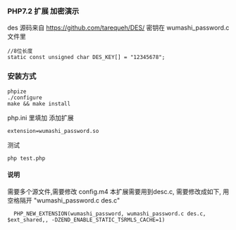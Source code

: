 ### PHP7.2 扩展 加密演示



des 源码来自  https://github.com/tarequeh/DES/
密钥在 wumashi_password.c 文件里

```
//8位长度
static const unsigned char DES_KEY[] = "12345678";
```


### 安装方式
```
phpize
./configure
make && make install
```
php.ini 里填加 添加扩展
```
extension=wumashi_password.so
```

测试
```
php test.php
```


#### 说明

需要多个源文件,需要修改 config.m4
本扩展需要用到desc.c, 需要修改成如下, 用空格隔开 "wumashi_password.c des.c"
```
  PHP_NEW_EXTENSION(wumashi_password, wumashi_password.c des.c, $ext_shared,, -DZEND_ENABLE_STATIC_TSRMLS_CACHE=1)
```
